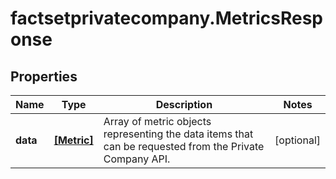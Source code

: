 # factsetprivatecompany.MetricsResponse

## Properties

Name | Type | Description | Notes
------------ | ------------- | ------------- | -------------
**data** | [**[Metric]**](Metric.md) | Array of metric objects representing the data items that can be requested from the Private Company API.  | [optional] 


